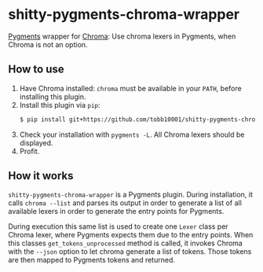 # shitty-pygments-chroma-wrapper

[Pygments](https://github.com/pygments/pygments) wrapper for
[Chroma](https://github.com/alecthomas/chroma): Use chroma lexers in Pygments, when
Chroma is not an option.

## How to use

1. Have Chroma installed: `chroma` must be available in your `PATH`, before installing
   this plugin.
2. Install this plugin via `pip`:
    ```sh
    $ pip install git+https://github.com/tobb10001/shitty-pygments-chroma-wrapper
    ```
3. Check your installation with `pygments -L`. All Chroma lexers should be displayed.
4. Profit.

## How it works

`shitty-pygments-chroma-wrapper` is a Pygments plugin. During installation, it calls
`chroma --list` and parses its output in order to generate a list of all available
lexers in order to generate the entry points for Pygments.

During execution this same list is used to create one `Lexer` class per Chroma lexer,
where Pygments expects them due to the entry points. When this classes
`get_tokens_unprocessed` method is called, it invokes Chroma with the `--json` option to
let chroma generate a list of tokens. Those tokens are then mapped to Pygments tokens
and returned.
